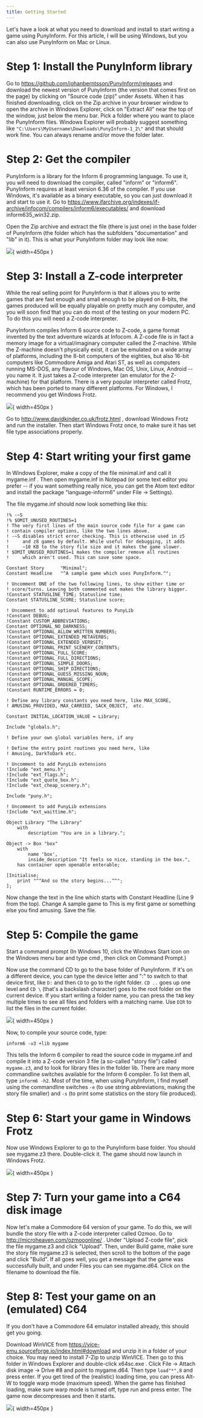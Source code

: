 ```yaml
---
title: Getting Started
---
```


Let's have a look at what you need to download and install to start
writing a game using PunyInform. For this article, I will be using
Windows, but you can also use PunyInform on Mac or Linux.

# Step 1: Install the PunyInform library
Go to https://github.com/johanberntsson/PunyInform/releases and download
the newest version of PunyInform (the version that comes first on the
page) by clicking on "Source code (zip)" under Assets. When it has
finished downloading, click on the Zip archive in your browser window to
open the archive in Windows Explorer, click on "Extract All" near the
top of the window, just below the menu bar. Pick a folder where you want
to place the PunyInform files. Windows Explorer will probably suggest
something like `"C:\Users\MyUsername\Downloads\PunyInform-1_2\"` and
that should work fine. You can always rename and/or move the folder
later.

# Step 2: Get the compiler
PunyInform is a library for the Inform 6 programming language. To use
it, you will need to download the compiler, called "inform" or
"inform6". PunyInform requires at least version 6.36 of the compiler. If
you use Windows, it's available as a binary executable, so you can just
download it and start to use it. Go to
https://www.ifarchive.org/indexes/if-archive/infocom/compilers/inform6/executables/
and download inform635_win32.zip.

Open the Zip archive and extract the file (there is just one) in the
base folder of PunyInform (the folder which has the subfolders
"documentation" and "lib" in it).  This is what your PunyInform folder
may look like now:

![](getting-started-pic1.png){ width=450px }

# Step 3: Install a Z-code interpreter
While the real selling point for PunyInform is that it allows you to
write games that are fast enough and small enough to be played on
8-bits, the games produced will be equally playable on pretty much any
computer, and you will soon find that you can do most of the testing on
your modern PC.  To do this you will need a Z-code interpreter.

PunyInform compiles Inform 6 source code to Z-code, a game format
invented by the text adventure wizards at Infocom. A Z-code file is in
fact a memory image for a virtual/imaginary computer called the
Z-machine. While the Z-machine doesn't physically exist, it can be
emulated on a wide array of platforms, including the 8-bit computers of
the eighties, but also 16-bit computers like Commodore Amiga and Atari
ST, as well as computers running MS-DOS, any flavour of Windows, Mac OS,
Unix, Linux, Android -- you name it. It just takes a Z-code interpreter
(an emulator for the Z-machine) for that platform. There is a very
popular interpreter called Frotz, which has been ported to many
different platforms. For Windows, I recommend you get Windows Frotz.

![](getting-started-pic2.png){ width=450px }

Go to http://www.davidkinder.co.uk/frotz.html , download Windows Frotz
and run the installer.  Then start Windows Frotz once, to make sure it
has set file type associations properly.

# Step 4: Start writing your first game

In Windows Explorer, make a copy of the file minimal.inf and call it
mygame.inf .  Then open mygame.inf in Notepad (or some text editor you
prefer -- if you want something really nice, you can get the Atom text
editor and install the package "language-inform6" under
File -> Settings).

The file mygame.inf should now look something like this:

```
!% -~S
!% $OMIT_UNUSED_ROUTINES=1
! The very first lines of the main source code file for a game can
! contain compiler options, like the two lines above.
! -~S disables strict error checking. This is otherwise used in z5
!     and z8 games by default. While useful for debugging, it adds
!     ~10 KB to the story file size and it makes the game slower.
! $OMIT_UNUSED_ROUTINES=1 makes the compiler remove all routines
!     which aren't used. This can save some space.

Constant Story      "Minimal";
Constant Headline   "^A sample game which uses PunyInform.^";

! Uncomment ONE of the two following lines, to show either time or
! score/turns. Leaving both commented out makes the library bigger.
!Constant STATUSLINE_TIME; Statusline time;
Constant STATUSLINE_SCORE; Statusline score;

! Uncomment to add optional features to PunyLib
!Constant DEBUG;
!Constant CUSTOM_ABBREVIATIONS;
Constant OPTIONAL_NO_DARKNESS;
!Constant OPTIONAL_ALLOW_WRITTEN_NUMBERS;
!Constant OPTIONAL_EXTENDED_METAVERBS;
!Constant OPTIONAL_EXTENDED_VERBSET;
!Constant OPTIONAL_PRINT_SCENERY_CONTENTS;
!Constant OPTIONAL_FULL_SCORE;
!Constant OPTIONAL_FULL_DIRECTIONS;
!Constant OPTIONAL_SIMPLE_DOORS;
!Constant OPTIONAL_SHIP_DIRECTIONS;
!Constant OPTIONAL_GUESS_MISSING_NOUN;
!Constant OPTIONAL_MANUAL_SCOPE;
!Constant OPTIONAL_ORDERED_TIMERS;
!Constant RUNTIME_ERRORS = 0;

! Define any library constants you need here, like MAX_SCORE, 
! AMUSING_PROVIDED, MAX_CARRIED, SACK_OBJECT,  etc.

Constant INITIAL_LOCATION_VALUE = Library;

Include "globals.h";

! Define your own global variables here, if any

! Define the entry point routines you need here, like
! Amusing, DarkToDark etc.

! Uncomment to add PunyLib extensions
!Include "ext_menu.h";
!Include "ext_flags.h";
!Include "ext_quote_box.h";
!Include "ext_cheap_scenery.h";

Include "puny.h";

! Uncomment to add PunyLib extensions
!Include "ext_waittime.h";

Object Library "The Library"
	with
		description "You are in a library.";

Object -> Box "box"
	with
		name 'box',
		inside_description "It feels so nice, standing in the box.",
	has container open openable enterable;

[Initialise;
	print "^^And so the story begins...^^";
];
```
Now change the text in the line which starts with Constant Headline
(Line 9 from the top). Change A sample game to This is my first game or
something else you find amusing. Save the file.

# Step 5: Compile the game
Start a command prompt (In Windows 10, click the Windows Start icon on
the Windows menu bar and type cmd , then click on Command Prompt.)

Now use the command CD to go to the base folder of PunyInform. If it's
on a different device, you can type the device letter and ":" to switch
to that device first, like `D:` and then `CD` to go to the right folder.
`CD ..` goes up one level and `CD \` (that's a backslash character) goes
to the root folder on the current device. If you start writing a folder
name, you can press the `TAB` key multiple times to see all files and
folders with a matching name. Use `DIR` to list the files in the current
folder.

![](getting-started-pic4.png){ width=450px }

Now, to compile your source code, type:

`inform6 -v3 +lib mygame`

This tells the Inform 6 compiler to read the source code in mygame.inf
and compile it into a Z-code version 3 file (a so-called "story file")
called `mygame.z3`, and to look for library files in the folder lib.
There are many more commandline switches available for the Inform 6
compiler. To list them all, type `inform6 -h2`. Most of the time, when
using PunyInform, I find myself using the commandline switches `-e` (to
use string abbreviations, making the story file smaller) and `-s` (to
print some statistics on the story file produced).

# Step 6: Start your game in Windows Frotz
Now use Windows Explorer to go to the PunyInform base folder. You should
see mygame.z3 there.  Double-click it. The game should now launch in
Windows Frotz.

![](getting-started-pic5.png){ width=450px }

# Step 7: Turn your game into a C64 disk image
Now let's make a Commodore 64 version of your game. To do this, we will
bundle the story file with a Z-code interpreter called Ozmoo. Go to
http://microheaven.com/ozmooonline/ . Under "Upload Z-code file", pick
the file mygame.z3 and click "Upload".  Then, under Build game, make
sure the story file mygame.z3 is selected, then scroll to the bottom of
the page and click "Build". If all goes well, you get a message that the
game was successfully built, and under Files you can see mygame.d64.
Click on the filename to download the file.

# Step 8: Test your game on an (emulated) C64

If you don't have a Commodore 64 emulator installed already, this should
get you going.

Download WinVICE from
https://vice-emu.sourceforge.io/index.html#download and unzip it in a
folder of your choice. You may need to install 7-Zip to unzip WinVICE.
Then go to this folder in Windows Explorer and double-click x64sc.exe .
Click File -> Attach disk image -> Drive #8 and point to mygame.d64.
Then type `load"*",8` and press enter.  If you get tired of the
(realistic) loading time, you can press Alt-W to toggle warp mode
(maximum speed). When the game has finished loading, make sure warp mode
is turned off, type run and press enter. The game now decompresses and
then it starts.

![](getting-started-pic6.png){ width=450px }
